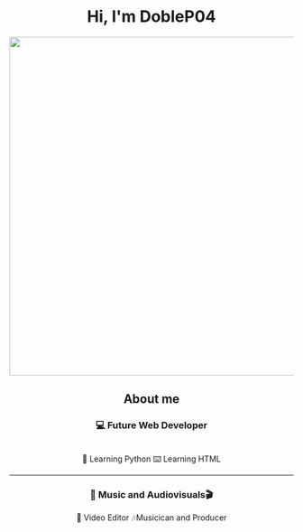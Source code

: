 <div align="center">
  <h1 align="center">Hi, I'm DobleP04</h1>
</div>
<div align="center">
<img width="600" src="https://github.com/user-attachments/assets/9b3130fc-f207-4f90-a3f2-734e81ffbee3">
</div>
<div align="center">

## About me
<h3>💻 Future Web Developer</h3>
<br>
  🐍 Learning Python
  ⌨️ Learning HTML
<hr>
<h3>🎹 Music and Audiovisuals🎬</h3>
🎥 Video Editor
🎶Musicican and Producer
